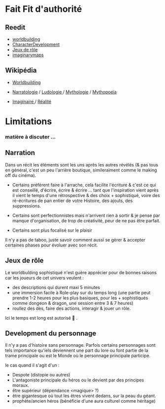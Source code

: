 # Fait Fit d'authorité
## Reedit
- [worldbuilding](https://www.reddit.com/r/worldbuilding/)  
- [CharacterDevelopment](https://www.reddit.com/r/CharacterDevelopment/)
- [Jeux de rôle](https://www.reddit.com/r/jdr/)
- [imaginarymaps](https://www.reddit.com/r/imaginarymaps/) 



## Wikipédia 
- [Worldbuilding](https://fr.wikipedia.org/wiki/Worldbuilding)

- [Narratologie](https://fr.wikipedia.org/wiki/Narratologie) /  [Ludologie ](https://fr.wikipedia.org/wiki/Sciences_du_jeu) / [Mythologie](https://fr.wikipedia.org/wiki/Mythologie) / [Mythopoeïa](https://fr.wikipedia.org/wiki/Mythopoeïa)
 
- [Imaginaire ](https://fr.wikipedia.org/wiki/Imaginaire) / [Réalité](https://fr.wikipedia.org/wiki/Réalité)


# Limitations
### matière à discuter ...

## Narration
Dans un récit les éléments sont les uns après les autres révélés (& pas tous en général, c'est un peu l'arrière boutique, simileraiment comme le making off du cinéma).

- Certains préfèrent faire à l'arrache, cela facilite l'écriture & c'est ce qui est conseillé, d'écrire, écrire & écrire ... tant que l'inspiration vient après il vient le temps d'une rétrospective & des choix + sophistiqué, voire des ré-écritures de pan entier de votre Histoire, des ajouts, des suppressions.
  
- Certains sont perfectionnistes mais n'arrivent rien à sortir & je pense par manque d'organisation, de trop de créativité, peur de ne pas être parfait.

- Certains sont plus focalisé sur le plaisir 


Il n'y a pas de taboo, juste savoir comment aussi se gèrer & accepter certaines phases pour évoluer avec son récit.

## Jeux de rôle
Le worldbulding sophistiqué n'est guère apprécier pour de bonnes raisons car les joueurs de cet univers veulent :
- des descriptions qui durent maxi 5 minutes
- une immersion facile à Role-play sur du temps long (une partie peut prendre 1-2 heures pour les plus basiques, pour les + sophistiqués comme dongeon & dragon, une session entre 3 & 7 heures)
-  roullez des dès, faire des actions, interagir & jouer un rôle. 

Ici le temps est long est autorisé 🙂 .

## Development du personnage
Il n'y a pas d'histoire sans personnage.
Parfois certains personnages sont tels importance qu'iels deviennent une part du lore ou font partie de la trame principale ou est le Monde où le personnage principale participe.

le cas quand il s'agit d'un :
- Despote (distopie ou autres)
- L'antagoniste principale du héros ou le devient par des principes moraux.
- être supérieur (dépendance \<magique> ?)
- être gigantesque où tout les êtres vivent dedans, sur la peau du géant.
- prophète/ancien héros (bénéficie d'une aura culturel comme héritage)